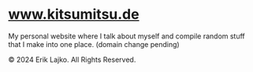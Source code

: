 # www.kitsumitsu.de

My personal website where I talk about myself and compile random stuff that I make into one place. (domain change pending)

© 2024 Erik Lajko. All Rights Reserved.
